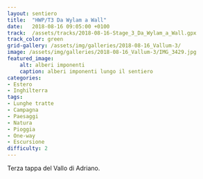 ```yaml
---
layout: sentiero
title:  "HWP/T3 Da Wylam a Wall"
date:   2018-08-16 09:05:00 +0100
track:  /assets/tracks/2018-08-16-Stage_3_Da_Wylam_a_Wall.gpx
track_color: green
grid-gallery: /assets/img/galleries/2018-08-16_Vallum-3/
image: /assets/img/galleries/2018-08-16_Vallum-3/IMG_3429.jpg
featured_image:
    alt: alberi imponenti
    caption: alberi imponenti lungo il sentiero
categories:
- Estero
- Inghilterra
tags:
- Lunghe tratte
- Campagna
- Paesaggi
- Natura
- Pioggia
- One-way
- Escursione
difficulty: 2
---
```


Terza tappa del Vallo di Adriano.
